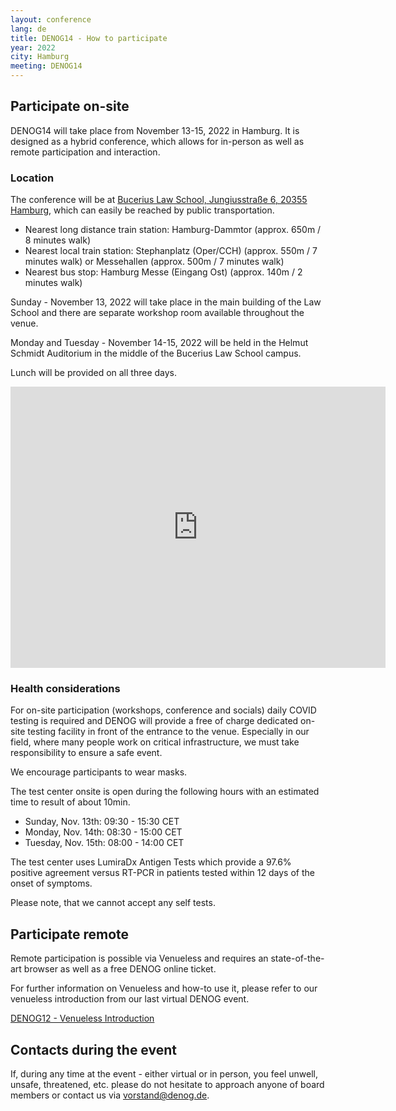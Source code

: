 ```yaml
---
layout: conference
lang: de
title: DENOG14 - How to participate
year: 2022
city: Hamburg
meeting: DENOG14
---
```


## Participate on-site

DENOG14 will take place from November 13-15, 2022 in Hamburg. It is designed as a hybrid conference, which allows for in-person as well as remote participation and interaction.

### Location

The conference will be at [Bucerius Law School, Jungiusstraße 6, 20355 Hamburg](https://goo.gl/maps/qwttdpvVYMy8AMV38), which can easily be reached by public transportation.

* Nearest long distance train station: Hamburg-Dammtor (approx. 650m / 8 minutes walk)
* Nearest local train station: Stephanplatz (Oper/CCH) (approx. 550m / 7 minutes walk) or Messehallen (approx. 500m / 7 minutes walk)
* Nearest bus stop: Hamburg Messe (Eingang Ost) (approx. 140m / 2 minutes walk)

Sunday - November 13, 2022 will take place in the main building of the Law School and there are separate workshop room available throughout the venue.

Monday and Tuesday - November 14-15, 2022 will be held in the Helmut Schmidt Auditorium in the middle of the Bucerius Law School campus.

Lunch will be provided on all three days.

<iframe src="https://www.google.com/maps/embed?pb=!1m18!1m12!1m3!1d3642.298739658595!2d9.980389462759364!3d53.55888664164134!2m3!1f0!2f0!3f0!3m2!1i1024!2i768!4f13.1!3m3!1m2!1s0x47b18f3d8197df6b%3A0x94bc9c21f676ecba!2sBucerius%20Law%20School!5e0!3m2!1sen!2sde!4v1667905498636!5m2!1sen!2sde" width="600" height="450" style="border:0;" allowfullscreen="" loading="lazy" referrerpolicy="no-referrer-when-downgrade"></iframe>

### Health considerations

For on-site participation (workshops, conference and socials) daily COVID testing is required and DENOG will provide a free of charge dedicated on-site testing facility in front of the entrance to the venue. Especially in our field, where many people work on critical infrastructure, we must take responsibility to ensure a safe event.

We encourage participants to wear masks.

The test center onsite is open during the following hours with an estimated time to result of about 10min.
* Sunday, Nov. 13th: 09:30 - 15:30 CET 
* Monday, Nov. 14th: 08:30 - 15:00 CET 
* Tuesday, Nov. 15th: 08:00 - 14:00 CET

The test center uses LumiraDx Antigen Tests which provide a 97.6% positive agreement versus RT-PCR in patients tested within 12 days of the onset of symptoms.

Please note, that we cannot accept any self tests.

## Participate remote

Remote participation is possible via Venueless and requires an state-of-the-art browser as well as a free DENOG online ticket.

For further information on Venueless and how-to use it, please refer to our venueless introduction from our last virtual DENOG event.

[DENOG12 - Venueless Introduction](https://www.youtube.com/watch?v=u95cNlC25Ic)

## Contacts during the event

If, during any time at the event - either virtual or in person, you feel unwell, unsafe, threatened, etc. please do not hesitate to approach anyone of board members or contact us via [vorstand@denog.de](mailto:vorstand@denog.de). 
